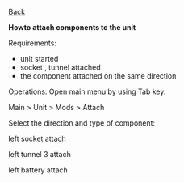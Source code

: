 [Back](https://greengolem.github.io/StructuraHowtos)

**Howto attach components to the unit**

Requirements:

- unit started
- socket , tunnel attached
-  the component attached on the same direction

Operations:
Open main menu by using Tab key.

Main > Unit > Mods > Attach

Select the direction and type of component:

left socket attach

left tunnel 3 attach

left battery attach
